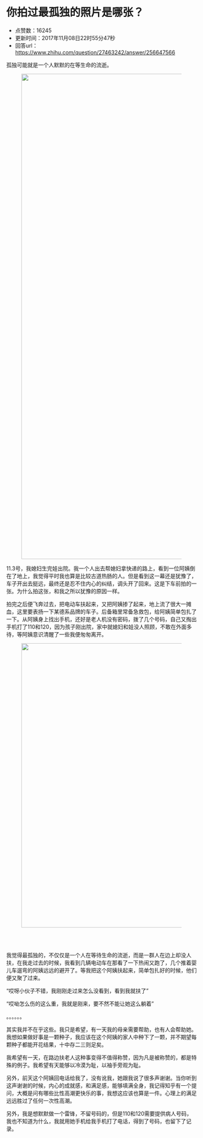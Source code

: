 # 你拍过最孤独的照片是哪张？
- 点赞数：16245
- 更新时间：2017年11月08日22时55分47秒
- 回答url：https://www.zhihu.com/question/27463242/answer/256647566
<body>
 <p data-pid="VWCnYdjP">孤独可能就是一个人默默的在等生命的流逝。</p>
 <figure>
  <img data-rawheight="1707" src="https://pica.zhimg.com/50/v2-511f852920a8959e9599bbc4e5f86de3_720w.jpg?source=1940ef5c" data-rawwidth="1280" data-original-token="v2-511f852920a8959e9599bbc4e5f86de3" class="origin_image zh-lightbox-thumb" width="1280" data-original="https://picx.zhimg.com/v2-511f852920a8959e9599bbc4e5f86de3_r.jpg?source=1940ef5c">
 </figure>
 <p data-pid="ntM7CNJH">11.3号，我媳妇生完娃出院。我一个人出去帮媳妇拿快递的路上，看到一位阿姨倒在了地上，我觉得平时我也算是比较古道热肠的人。但是看到这一幕还是犹豫了，车子开出去挺远，最终还是忍不住内心的纠结，调头开了回来。这是下车前拍的一张。为什么拍这张，和我之所以犹豫的原因一样。</p>
 <p data-pid="51Viva1I">拍完之后便飞奔过去，把电动车扶起来，又把阿姨掺了起来，地上流了很大一摊血，这里要表扬一下某德系品牌的车子。后备箱里常备急救包，给阿姨简单包扎了一下。从阿姨身上找出手机，还好是老人机没有密码，拨了几个号码，自己又掏出手机打了110和120，因为孩子刚出院，家中就媳妇和娃没人照顾，不敢在外面多待，等阿姨意识清醒了一些我便匆匆离开。</p>
 <figure>
  <img data-rawheight="1334" src="https://picx.zhimg.com/50/v2-d4e2cf606e92ee46bc8673c3177e0b42_720w.jpg?source=1940ef5c" data-rawwidth="750" data-original-token="v2-d4e2cf606e92ee46bc8673c3177e0b42" class="origin_image zh-lightbox-thumb" width="750" data-original="https://pic1.zhimg.com/v2-d4e2cf606e92ee46bc8673c3177e0b42_r.jpg?source=1940ef5c">
 </figure>
 <br>
 <br>
 <p data-pid="wHvz3ndz">我觉得最孤独的，不仅仅是一个人在等待生命的流逝，而是一群人在边上却没人扶，在我走过去的时候，我看到几辆电动车在那看了一下热闹又跑了，几个推着婴儿车遛弯的阿姨远远的避开了。等我把这个阿姨扶起来，简单包扎好的时候，他们便又聚了过来。</p>
 <p data-pid="6WXczE4U">“哎呀小伙子不错，我刚刚走过来怎么没看到，看到我就扶了”</p>
 <p data-pid="CNYJYyOk">“哎呦怎么伤的这么重，我就是刚来，要不然不能让她这么躺着”</p>
 <p data-pid="MkqsbFDM">。。。。。。</p>
 <p data-pid="iTJPWMeF">其实我并不在乎这些。我只是希望，有一天我的母亲需要帮助，也有人会帮助她。我想如果做好事是一颗种子，我应该在这个阿姨的家人中种下了一颗，并不期望每颗种子都能开花结果，十中存二三则足矣。</p>
 <p data-pid="xhTjSTkc">我希望有一天，在路边扶老人这种事变得不值得称赞，因为凡是被称赞的，都是特殊的例子。我希望有天能够以冷漠为耻，以袖手旁观为耻。</p>
 <p data-pid="3mAcMwLw">另外，前天这个阿姨回电话给我了，没有讹我，她跟我说了很多声谢谢。当你听到这声谢谢的时候，内心的成就感，和满足感，能够填满全身，我记得知乎有一个提问，大概是问有哪些比性高潮更快乐的事，我想这应该也算是一件。心理上的满足远远胜过了任何一次性高潮。</p>
 <p data-pid="NBCgD4k5">另外，我是想默默做一个雷锋，不留号码的，但是110和120需要提供病人号码，我也不知道为什么，我就用她手机给我手机打了电话，得到了号码，也留下了记录。</p>
</body>